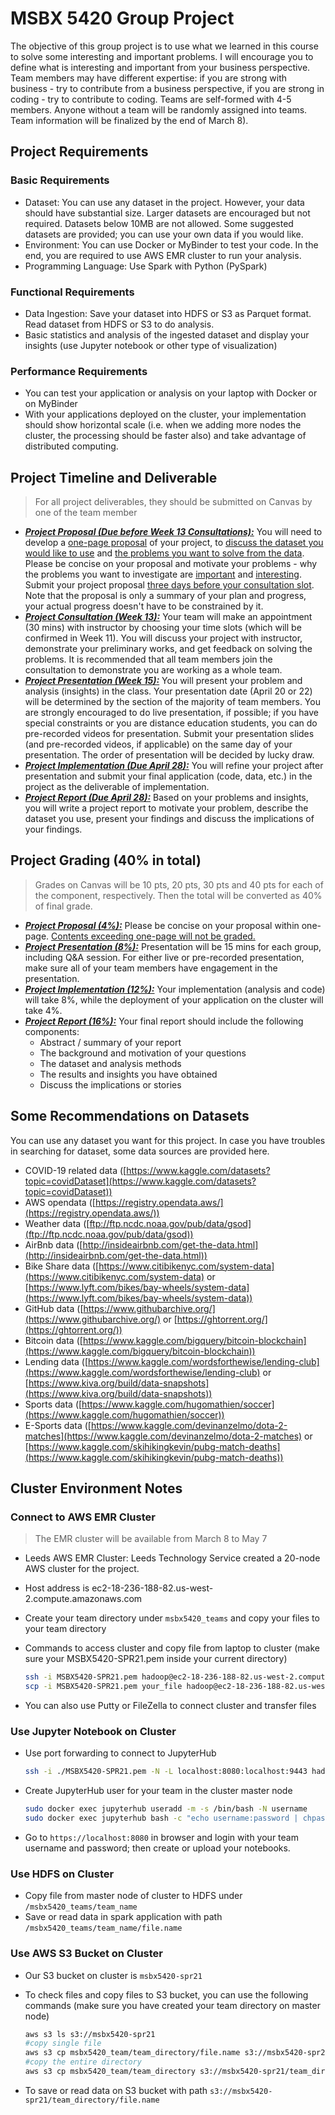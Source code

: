 # MSBX 5420 Group Project

The objective of this group project is to use what we learned in this course to solve some interesting and important problems. I will encourage you to define what is interesting and important from your business perspective. Team members may have different expertise: if you are strong with business - try to contribute from a business perspective, if you are strong in coding - try to contribute to coding. Teams are self-formed with 4-5 members. Anyone without a team will be randomly assigned into teams. Team information will be finalized by the end of March 8).

## Project Requirements

### Basic Requirements

* Dataset: You can use any dataset in the project. However, your data should have substantial size. Larger datasets are encouraged but not required. Datasets below 10MB are not allowed. Some suggested datasets are provided; you can use your own data if you would like.
* Environment: You can use Docker or MyBinder to test your code. In the end, you are required to use AWS EMR cluster to run your analysis.
* Programming Language: Use Spark with Python (PySpark)

### Functional Requirements

* Data Ingestion: Save your dataset into HDFS or S3 as Parquet format. Read dataset from HDFS or S3 to do analysis.
* Basic statistics and analysis of the ingested dataset and display your insights (use Jupyter notebook or other type of visualization)

### Performance Requirements

* You can test your application or analysis on your laptop with Docker or on MyBinder
* With your applications deployed on the cluster, your implementation should show horizontal scale (i.e. when we adding more nodes the cluster, the processing should be faster also) and take advantage of distributed computing.

## Project Timeline and Deliverable

> For all project deliverables, they should be submitted on Canvas by one of the team member

* ***<u>Project Proposal (Due before Week 13 Consultations):</u>*** You will need to develop a <u>one-page proposal</u> of your project, to <u>discuss the dataset you would like to use</u> and <u>the problems you want to solve from the data</u>. Please be concise on your proposal and motivate your problems - why the problems you want to investigate are <u>important</u> and <u>interesting</u>. Submit your project proposal <u>three days before your consultation slot</u>. Note that the proposal is only a summary of your plan and progress, your actual progress doesn't have to be constrained by it.
* ***<u>Project Consultation (Week 13):</u>*** Your team will make an appointment (30 mins) with instructor by choosing your time slots (which will be confirmed in Week 11). You will discuss your project with instructor, demonstrate your preliminary works, and get feedback on solving the problems. It is recommended that all team members join the consultation to demonstrate you are working as a whole team.
* ***<u>Project Presentation (Week 15):</u>*** You will present your problem and analysis (insights) in the class. Your presentation date (April 20 or 22) will be determined by the section of the majority of team members. You are strongly encouraged to do live presentation, if possible; if you have special constraints or you are distance education students, you can do pre-recorded videos for presentation. Submit your presentation slides (and pre-recorded videos, if applicable) on the same day of your presentation. The order of presentation will be decided by lucky draw.
* ***<u>Project Implementation (Due April 28):</u>*** You will refine your project after presentation and submit your final application (code, data, etc.) in the project as the deliverable of implementation.
* ***<u>Project Report (Due April 28):</u>*** Based on your problems and insights, you will write a project report to motivate your problem, describe the dataset you use, present your findings and discuss the implications of your findings.

## Project Grading (40% in total)

> Grades on Canvas will be 10 pts, 20 pts, 30 pts and 40 pts for each of the component, respectively. Then the total will be converted as 40% of final grade.

* ***<u>Project Proposal (4%):</u>*** Please be concise on your proposal within one-page. <u>Contents exceeding one-page will not be graded.</u>
* ***<u>Project Presentation (8%):</u>*** Presentation will be 15 mins for each group, including Q&A session. For either live or pre-recorded presentation, make sure all of your team members have engagement in the presentation.
* ***<u>Project Implementation (12%):</u>*** Your implementation (analysis and code) will take 8%, while the deployment of your application on the cluster will take 4%.
* ***<u>Project Report (16%):</u>*** Your final report should include the following components: 
  * Abstract / summary of your report
  * The background and motivation of your questions
  * The dataset and analysis methods
  * The results and insights you have obtained
  * Discuss the implications or stories

## Some Recommendations on Datasets

You can use any dataset you want for this project. In case you have troubles in searching for dataset, some data sources are provided here.

* COVID-19 related data ([https://www.kaggle.com/datasets?topic=covidDataset](https://www.kaggle.com/datasets?topic=covidDataset))
* AWS opendata ([https://registry.opendata.aws/](https://registry.opendata.aws/))
* Weather data ([ftp://ftp.ncdc.noaa.gov/pub/data/gsod](ftp://ftp.ncdc.noaa.gov/pub/data/gsod))
* AirBnb data ([http://insideairbnb.com/get-the-data.html](http://insideairbnb.com/get-the-data.html))
* Bike Share data ([https://www.citibikenyc.com/system-data](https://www.citibikenyc.com/system-data) or [https://www.lyft.com/bikes/bay-wheels/system-data](https://www.lyft.com/bikes/bay-wheels/system-data))
* GitHub data ([https://www.githubarchive.org/](https://www.githubarchive.org/) or [https://ghtorrent.org/](https://ghtorrent.org/))
* Bitcoin data ([https://www.kaggle.com/bigquery/bitcoin-blockchain](https://www.kaggle.com/bigquery/bitcoin-blockchain))
* Lending data ([https://www.kaggle.com/wordsforthewise/lending-club](https://www.kaggle.com/wordsforthewise/lending-club) or [https://www.kiva.org/build/data-snapshots](https://www.kiva.org/build/data-snapshots))
* Sports data ([https://www.kaggle.com/hugomathien/soccer](https://www.kaggle.com/hugomathien/soccer))
* E-Sports data ([https://www.kaggle.com/devinanzelmo/dota-2-matches](https://www.kaggle.com/devinanzelmo/dota-2-matches) or [https://www.kaggle.com/skihikingkevin/pubg-match-deaths](https://www.kaggle.com/skihikingkevin/pubg-match-deaths))

## Cluster Environment Notes

### Connect to AWS EMR Cluster

> The EMR cluster will be available from March 8 to May 7

* Leeds AWS EMR Cluster: Leeds Technology Service created a 20-node AWS cluster for the project. 

* Host address is ec2-18-236-188-82.us-west-2.compute.amazonaws.com

* Create your team directory under `msbx5420_teams` and copy your files to your team directory

* Commands to access cluster and copy file from laptop to cluster (make sure your MSBX5420-SPR21.pem inside your current directory)

  ```bash
  ssh -i MSBX5420-SPR21.pem hadoop@ec2-18-236-188-82.us-west-2.compute.amazonaws.com
  scp -i MSBX5420-SPR21.pem your_file hadoop@ec2-18-236-188-82.us-west-2.compute.amazonaws.com:~/msbx5420/team_directory
  ```

* You can also use Putty or FileZella to connect cluster and transfer files

### Use Jupyter Notebook on Cluster

* Use port forwarding to connect to JupyterHub

  ```bash
  ssh -i ./MSBX5420-SPR21.pem -N -L localhost:8080:localhost:9443 hadoop@ec2-18-236-188-82.us-west-2.compute.amazonaws.com
  ```

* Create JupyterHub user for your team in the cluster master node

  ```bash
  sudo docker exec jupyterhub useradd -m -s /bin/bash -N username
  sudo docker exec jupyterhub bash -c "echo username:password | chpasswd"
  ```

* Go to `https://localhost:8080` in browser and login with your team username and password; then create or upload your notebooks.

### Use HDFS on Cluster

* Copy file from master node of cluster to HDFS under `/msbx5420_teams/team_name`
* Save or read data in spark application with path `/msbx5420_teams/team_name/file.name`

### Use AWS S3 Bucket on Cluster

* Our S3 bucket on cluster is `msbx5420-spr21`

* To check files and copy files to S3 bucket, you can use the following commands (make sure you have created your team directory on master node)

  ```bash
  aws s3 ls s3://msbx5420-spr21
  #copy single file
  aws s3 cp msbx5420_team/team_directory/file.name s3://msbx5420-spr21/team_directory/
  #copy the entire directory
  aws s3 cp msbx5420_team/team_directory s3://msbx5420-spr21/team_directory --recursive
  ```

* To save or read data on S3 bucket with path `s3://msbx5420-spr21/team_directory/file.name`

